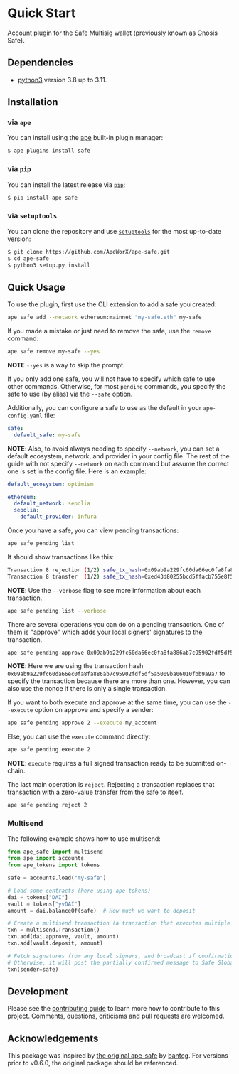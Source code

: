 # Quick Start

Account plugin for the [Safe](https://safe.global//) Multisig wallet (previously known as Gnosis Safe).

## Dependencies

- [python3](https://www.python.org/downloads) version 3.8 up to 3.11.

## Installation

### via `ape`

You can install using the [ape](https://github.com/ApeWorX/ape) built-in plugin manager:

```bash
$ ape plugins install safe
```

### via `pip`

You can install the latest release via [`pip`](https://pypi.org/project/pip/):

```bash
$ pip install ape-safe
```

### via `setuptools`

You can clone the repository and use [`setuptools`](https://github.com/pypa/setuptools) for the most up-to-date version:

```bash
$ git clone https://github.com/ApeWorX/ape-safe.git
$ cd ape-safe
$ python3 setup.py install
```

## Quick Usage

To use the plugin, first use the CLI extension to add a safe you created:

```sh
ape safe add --network ethereum:mainnet "my-safe.eth" my-safe
```

If you made a mistake or just need to remove the safe, use the `remove` command:

```sh
ape safe remove my-safe --yes
```

**NOTE** `--yes` is a way to skip the prompt.

If you only add one safe, you will not have to specify which safe to use other commands.
Otherwise, for most `pending` commands, you specify the safe to use (by alias) via the `--safe` option.

Additionally, you can configure a safe to use as the default in your `ape-config.yaml` file:

```yaml
safe:
  default_safe: my-safe
```

**NOTE**: Also, to avoid always needing to specify `--network`, you can set a default ecosystem, network, and provider in your config file.
The rest of the guide with not specify `--network` on each command but assume the correct one is set in the config file.
Here is an example:

```yaml
default_ecosystem: optimism

ethereum:
  default_network: sepolia
  sepolia:
    default_provider: infura
```

Once you have a safe, you can view pending transactions:

```sh
ape safe pending list
```

It should show transactions like this:

```sh
Transaction 8 rejection (1/2) safe_tx_hash=0x09ab9a229fc60da66ec0fa8fa886ab7c95902fdf5df5a5009ba06010fbb9a9a7
Transaction 8 transfer  (1/2) safe_tx_hash=0xed43d80255bcd5ffacb755e8f51bee825913373705d6baea006419d2a33a0a5b
```

**NOTE**: Use the `--verbose` flag to see more information about each transaction.

```sh
ape safe pending list --verbose
```

There are several operations you can do on a pending transaction.
One of them is "approve" which adds your local signers' signatures to the transaction.

```sh
ape safe pending approve 0x09ab9a229fc60da66ec0fa8fa886ab7c95902fdf5df5a5009ba06010fbb9a9a7
```

**NOTE**: Here we are using the transaction hash `0x09ab9a229fc60da66ec0fa8fa886ab7c95902fdf5df5a5009ba06010fbb9a9a7` to specify the transaction because there are more than one.
However, you can also use the nonce if there is only a single transaction.

If you want to both execute and approve at the same time, you can use the `--execute` option on approve and specify a sender:

```sh
ape safe pending approve 2 --execute my_account
```

Else, you can use the `execute` command directly:

```sh
ape safe pending execute 2
```

**NOTE**: `execute` requires a full signed transaction ready to be submitted on-chain.

The last main operation is `reject`.
Rejecting a transaction replaces that transaction with a zero-value transfer from the safe to itself.

```sh
ape safe pending reject 2
```

### Multisend

The following example shows how to use multisend:

```python
from ape_safe import multisend
from ape import accounts
from ape_tokens import tokens

safe = accounts.load("my-safe")

# Load some contracts (here using ape-tokens)
dai = tokens["DAI"]
vault = tokens["yvDAI"]
amount = dai.balanceOf(safe)  # How much we want to deposit

# Create a multisend transaction (a transaction that executes multiple calls)
txn = multisend.Transaction()
txn.add(dai.approve, vault, amount)
txn.add(vault.deposit, amount)

# Fetch signatures from any local signers, and broadcast if confirmations are met
# Otherwise, it will post the partially confirmed message to Safe Global's API
txn(sender=safe)
```

## Development

Please see the [contributing guide](CONTRIBUTING.md) to learn more how to contribute to this project.
Comments, questions, criticisms and pull requests are welcomed.

## Acknowledgements

This package was inspired by [the original ape-safe](https://github.com/banteg/ape-safe#readme) by [banteg](https://github.com/banteg).
For versions prior to v0.6.0, the original package should be referenced.
